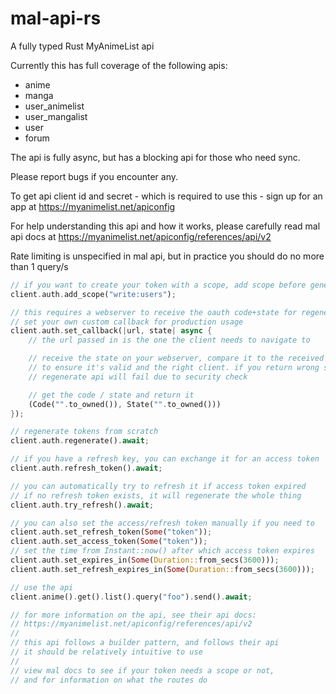 # mal-api-rs
A fully typed Rust MyAnimeList api

Currently this has full coverage of the following apis:
- anime
- manga
- user_animelist
- user_mangalist
- user
- forum

The api is fully async, but has a blocking api for those who need sync.

Please report bugs if you encounter any.

To get api client id and secret - which is required to use this - sign up for an app at https://myanimelist.net/apiconfig

For help understanding this api and how it works, please carefully read mal api docs at https://myanimelist.net/apiconfig/references/api/v2

Rate limiting is unspecified in mal api, but in practice you should do no more than 1 query/s

```rust
// if you want to create your token with a scope, add scope before generating a token
client.auth.add_scope("write:users");

// this requires a webserver to receive the oauth code+state for regenerate
// set your own custom callback for production usage
client.auth.set_callback(|url, state| async {
    // the url passed in is the one the client needs to navigate to

    // receive the state on your webserver, compare it to the received state above
    // to ensure it's valid and the right client. if you return wrong state, the
    // regenerate api will fail due to security check

    // get the code / state and return it
    (Code("".to_owned()), State("".to_owned()))
});

// regenerate tokens from scratch
client.auth.regenerate().await;

// if you have a refresh key, you can exchange it for an access token
client.auth.refresh_token().await;

// you can automatically try to refresh it if access token expired
// if no refresh token exists, it will regenerate the whole thing
client.auth.try_refresh().await;

// you can also set the access/refresh token manually if you need to
client.auth.set_refresh_token(Some("token"));
client.auth.set_access_token(Some("token"));
// set the time from Instant::now() after which access token expires
client.auth.set_expires_in(Some(Duration::from_secs(3600)));
client.auth.set_refresh_expires_in(Some(Duration::from_secs(3600)));

// use the api
client.anime().get().list().query("foo").send().await;

// for more information on the api, see their api docs:
// https://myanimelist.net/apiconfig/references/api/v2
//
// this api follows a builder pattern, and follows their api
// it should be relatively intuitive to use
//
// view mal docs to see if your token needs a scope or not,
// and for information on what the routes do
```

